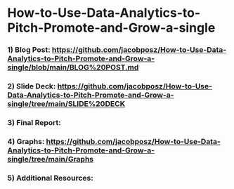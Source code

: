 # How-to-Use-Data-Analytics-to-Pitch-Promote-and-Grow-a-single

### 1) Blog Post: https://github.com/jacobposz/How-to-Use-Data-Analytics-to-Pitch-Promote-and-Grow-a-single/blob/main/BLOG%20POST.md

### 2) Slide Deck: https://github.com/jacobposz/How-to-Use-Data-Analytics-to-Pitch-Promote-and-Grow-a-single/tree/main/SLIDE%20DECK

### 3) Final Report:

### 4) Graphs: https://github.com/jacobposz/How-to-Use-Data-Analytics-to-Pitch-Promote-and-Grow-a-single/tree/main/Graphs

### 5) Additional Resources: 
